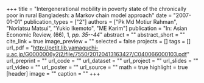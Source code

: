 +++
title = "Intergenerational mobility in poverty state of the chronically poor in rural Bangladesh: a Markov chain model approach"
date = "2007-01-01"
publication_types = ["2"]
authors = ["Pk Md Motiur Rahman", "Noriatsu Matsui", "Yukio Ikemoto", "ME Karim"]
publication = "In: Asian Economic Review, (66), 1, _pp. 35--44_"
abstract = ""
abstract_short = ""
cite_link = true
image_preview = ""
selected = false
projects = []
tags = []
url_pdf = "http://petit.lib.yamaguchi-u.ac.jp/G0000006y2j2/file/7550/20120413163427/C040066000103.pdf"
url_preprint = ""
url_code = ""
url_dataset = ""
url_project = ""
url_slides = ""
url_video = ""
url_poster = ""
url_source = ""
math = true
highlight = true
[header]
image = ""
caption = ""
+++
